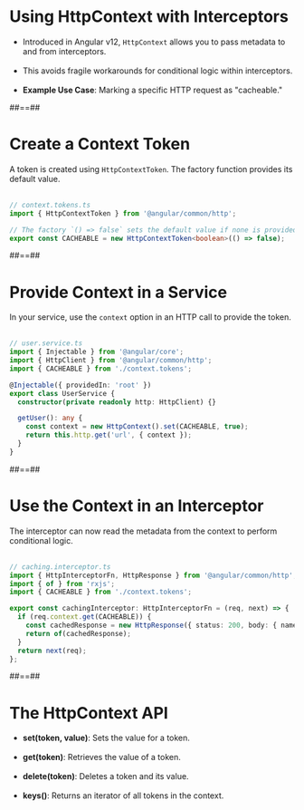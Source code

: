# Using HttpContext with Interceptors

- Introduced in Angular v12, `HttpContext` allows you to pass metadata to and from interceptors. <br/><br/>
- This avoids fragile workarounds for conditional logic within interceptors. <br/><br/>
- **Example Use Case**: Marking a specific HTTP request as "cacheable."

##==##

<!-- .slide: class="with-code inconsolata" -->

# Create a Context Token

A token is created using `HttpContextToken`. The factory function provides its default value. <br/><br/>

```typescript
// context.tokens.ts
import { HttpContextToken } from '@angular/common/http';

// The factory `() => false` sets the default value if none is provided.
export const CACHEABLE = new HttpContextToken<boolean>(() => false);
```

<!-- .element: class="big-code" -->

##==##

<!-- .slide: class="with-code inconsolata" -->

# Provide Context in a Service

In your service, use the `context` option in an HTTP call to provide the token. <br/><br/>

```typescript
// user.service.ts
import { Injectable } from '@angular/core';
import { HttpClient } from '@angular/common/http';
import { CACHEABLE } from './context.tokens';

@Injectable({ providedIn: 'root' })
export class UserService {
  constructor(private readonly http: HttpClient) {}

  getUser(): any {
    const context = new HttpContext().set(CACHEABLE, true);
    return this.http.get('url', { context });
  }
}
```

<!-- .element: class="medium-code" -->

##==##

<!-- .slide: class="with-code inconsolata" -->

# Use the Context in an Interceptor

The interceptor can now read the metadata from the context to perform conditional logic. <br/><br/>

```typescript
// caching.interceptor.ts
import { HttpInterceptorFn, HttpResponse } from '@angular/common/http';
import { of } from 'rxjs';
import { CACHEABLE } from './context.tokens';

export const cachingInterceptor: HttpInterceptorFn = (req, next) => {
  if (req.context.get(CACHEABLE)) {
    const cachedResponse = new HttpResponse({ status: 200, body: { name: 'Cached User' } });
    return of(cachedResponse);
  }
  return next(req);
};
```

<!-- .element: class="medium-code" -->

##==##

# The HttpContext API

- **set(token, value)**: Sets the value for a token. <br/><br/>
- **get(token)**: Retrieves the value of a token. <br/><br/>
- **delete(token)**: Deletes a token and its value. <br/><br/>
- **keys()**: Returns an iterator of all tokens in the context.
